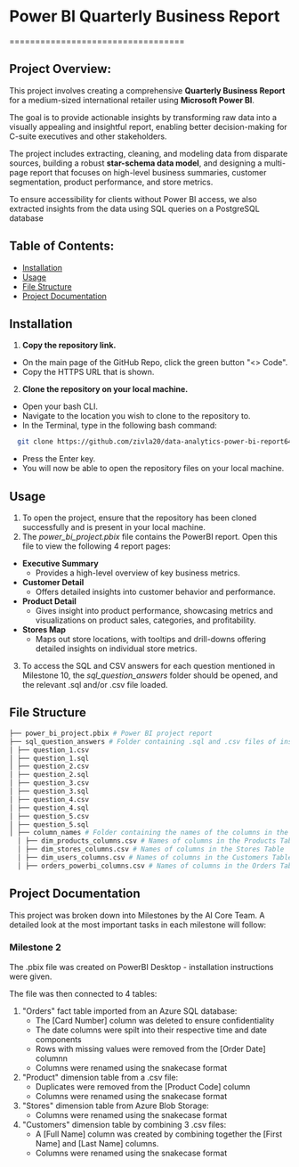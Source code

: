 # Power BI Quarterly Business Report
==================================

## Project Overview:

This project involves creating a comprehensive **Quarterly Business Report** for a medium-sized international retailer using **Microsoft Power BI**. 

The goal is to provide actionable insights by transforming raw data into a visually appealing and insightful report, enabling better decision-making for C-suite executives and other stakeholders. 

The project includes extracting, cleaning, and modeling data from disparate sources, building a robust **star-schema data model**, and designing a multi-page report that focuses on high-level business summaries, customer segmentation, product performance, and store metrics. 

To ensure accessibility for clients without Power BI access, we also extracted insights from the data using SQL queries on a PostgreSQL database

## Table of Contents:
- [Installation](#installation)
- [Usage](#usage)
- [File Structure](#file-structure)
- [Project Documentation](#project-documentation)

## Installation

1. **Copy the repository link.**
  - On the main page of the GitHub Repo, click the green button "<> Code".
  - Copy the HTTPS URL that is shown.
2. **Clone the repository on your local machine.**
  - Open your bash CLI.
  - Navigate to the location you wish to clone to the repository to.
  - In the Terminal, type in the following bash command:
```bash
  git clone https://github.com/zivla20/data-analytics-power-bi-report649.git
```
  - Press the Enter key.
  - You will now be able to open the repository files on your local machine.

## Usage

1. To open the project, ensure that the repository has been cloned successfully and is present in your local machine.
2. The *power_bi_project.pbix* file contains the PowerBI report. Open this file to view the following 4 report pages:
  * **Executive Summary**
      - Provides a high-level overview of key business metrics.
  * **Customer Detail**
      - Offers detailed insights into customer behavior and performance.
  * **Product Detail**
      - Gives insight into product performance, showcasing metrics and visualizations on product sales, categories, and profitability.
  * **Stores Map**
      - Maps out store locations, with tooltips and drill-downs offering detailed insights on individual store metrics.
3. To access the SQL and CSV answers for each question mentioned in Milestone 10, the *sql_question_answers* folder should be opened, and the relevant .sql and/or .csv file loaded. 

## File Structure

```bash
├── power_bi_project.pbix # Power BI project report
├── sql_question_answers # Folder containing .sql and .csv files of insights - Milestone 10
│ ├── question_1.csv
│ ├── question_1.sql
│ ├── question_2.csv
│ ├── question_2.sql
│ ├── question_3.csv
│ ├── question_3.sql
│ ├── question_4.csv
│ ├── question_4.sql
│ ├── question_5.csv
│ ├── question_5.sql
│ ├── column_names # Folder containing the names of the columns in the PostgreSQL database tables
  │ ├── dim_products_columns.csv # Names of columns in the Products Table
  │ ├── dim_stores_columns.csv # Names of columns in the Stores Table
  │ ├── dim_users_columns.csv # Names of columns in the Customers Table
  │ ├── orders_powerbi_columns.csv # Names of columns in the Orders Table

```

## Project Documentation

This project was broken down into Milestones by the AI Core Team. A detailed look at the most important tasks in each milestone will follow:

### Milestone 2

The .pbix file was created on PowerBI Desktop - installation instructions were given. 

The file was then connected to 4 tables:

1. "Orders" fact table imported from an Azure SQL database:
    - The [Card Number] column was deleted to ensure confidentiality
    - The date columns were spilt into their respective time and date components
    - Rows with missing values were removed from the [Order Date] columnn
    - Columns were renamed using the snakecase format
2. "Product" dimension table from a .csv file:
    - Duplicates were removed from the [Product Code] column
    - Columns were renamed using the snakecase format
3. "Stores" dimension table from Azure Blob Storage:
    - Columns were renamed using the snakecase format
4. "Customers" dimension table by combining 3 .csv files:
    - A [Full Name] column was created by combining together the [First Name] and [Last Name] columns.
    - Columns were renamed using the snakecase format

